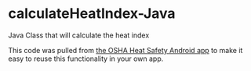 calculateHeatIndex-Java
=======================

Java Class that will calculate the heat index

This code was pulled from [the OSHA Heat Safety Android app](https://github.com/USDepartmentofLabor/OSHA-Heat-Safety-Android-En) to make it easy to reuse this functionality in your own app.
